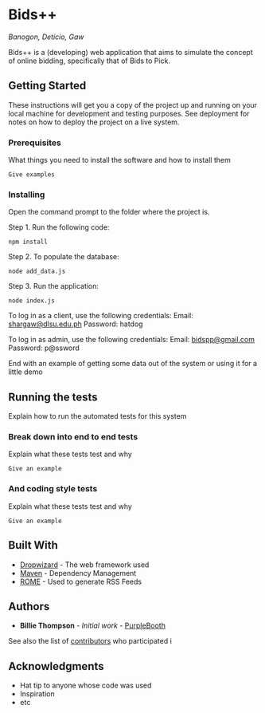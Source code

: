 # Bids++
_Banogon, Deticio, Gaw_

Bids++ is a (developing) web application that aims to simulate the concept of online bidding, specifically that of Bids to Pick.

## Getting Started

These instructions will get you a copy of the project up and running on your local machine for development and testing purposes. See deployment for notes on how to deploy the project on a live system.

### Prerequisites

What things you need to install the software and how to install them

```
Give examples
```

### Installing

Open the command prompt to the folder where the project is.

Step 1. Run the following code:

```
npm install
```

Step 2. To populate the database:

```
node add_data.js
```

Step 3. Run the application:

```
node index.js
```

To log in as a client, use the following credentials:
Email: shargaw@dlsu.edu.ph
Password: hatdog

To log in as admin, use the following credentials:
Email: bidspp@gmail.com
Password: p@ssword

End with an example of getting some data out of the system or using it for a little demo

## Running the tests

Explain how to run the automated tests for this system

### Break down into end to end tests

Explain what these tests test and why

```
Give an example
```

### And coding style tests

Explain what these tests test and why

```
Give an example
```

## Built With

* [Dropwizard](http://www.dropwizard.io/1.0.2/docs/) - The web framework used
* [Maven](https://maven.apache.org/) - Dependency Management
* [ROME](https://rometools.github.io/rome/) - Used to generate RSS Feeds

## Authors

* **Billie Thompson** - *Initial work* - [PurpleBooth](https://github.com/PurpleBooth)

See also the list of [contributors](https://github.com/your/project/contributors) who participated i

## Acknowledgments

* Hat tip to anyone whose code was used
* Inspiration
* etc
